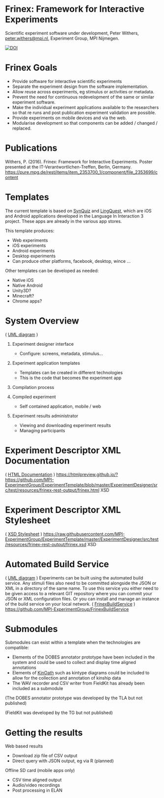 Frinex: Framework for Interactive Experiments
=================

Scientific experiment software under development, 
Peter Withers, peter.withers@mpi.nl, 
Experiment Group, MPI Nijmegen. 

[![DOI](https://zenodo.org/badge/37583935.svg)](https://zenodo.org/badge/latestdoi/37583935)

# Frinex Goals
* Provide software for interactive scientific experiments
* Separate the experiment design from the software implementation.
* Allow reuse across experiments, eg stimulus or activities or metadata.
* Prevent the need for continuous redevelopment of the same or similar experiment software.
* Make the individual experiment applications available to the researchers so that re runs and post publication experiment validation are possible.
* Provide experiments on mobile devices and via the web.
* Modularise development so that components can be added / changed / replaced.

# Publications
Withers, P. (2016). Frinex: Framework for Interactive Experiments. Poster presented at the IT-Verantwortlichen-Treffen, Berlin, Germany.
https://pure.mpg.de/rest/items/item_2353700_1/component/file_2353699/content

# Templates
The current template is based on [SynQuiz](https://github.com/languageininteraction/GraphemeColourSynaesthesiaApp) and [LingQuest](https://github.com/languageininteraction/LanguageMemoryApp), which are iOS and Android applications developed in the Language In Interaction 3 project. These apps are already in the various app stores.

This template produces: 
* Web experiments
* iOS experiments
* Android experiments
* Desktop experiments
* Can produce other platforms, facebook, desktop, wince …

Other templates can be developed as needed:
* Native iOS
* Native Android
* Unity3D?
* Minecraft?
* Chrome apps?

# System Overview
( [UML diagram](https://github.com/MPI-ExperimentGroup/ExperimentTemplate/blob/master/src/main/uml/Frinex.svg) )

1. Experiment designer interface
   * Configure: screens, metadata, stimulus…

2. Experiment application templates
   * Templates can be created in different technologies
   * This is the code that becomes the experiment app

3. Compilation process

4. Compiled experiment
   * Self contained application, mobile / web

5. Experiment results administrator
   * Viewing and downloading experiment results
   * Managing participants

# Experiment Descriptor XML Documentation
( [HTML Documentation](https://raw.githubusercontent.com/MPI-ExperimentGroup/ExperimentTemplate/master/ExperimentDesigner/src/test/resources/frinex-rest-output/frinex.html) )
https://htmlpreview.github.io/?https://github.com/MPI-ExperimentGroup/ExperimentTemplate/blob/master/ExperimentDesigner/src/test/resources/frinex-rest-output/frinex.html
XSD 

# Experiment Descriptor XML Stylesheet
( [XSD Stylesheet](https://github.com/MPI-ExperimentGroup/ExperimentTemplate/blob/master/ExperimentDesigner/src/test/resources/frinex-rest-output/frinex.xsd) )
https://raw.githubusercontent.com/MPI-ExperimentGroup/ExperimentTemplate/master/ExperimentDesigner/src/test/resources/frinex-rest-output/frinex.xsd
XSD 

# Automated Build Service
( [UML diagram](https://github.com/MPI-ExperimentGroup/ExperimentTemplate/blob/master/src/main/uml/BuildServer.svg) )
Experiments can be built using the automated build service. Any stimuli files also need to be committed alongside the JSON or XML in a directory of the same name. To use this service you either need to be given access to a relevant GIT repository where you can commit your JSON or XML configuration files. Or you can install and manage an instance of the build service on your local network. 
( [FrinexBuildService](https://github.com/MPI-ExperimentGroup/FrinexBuildService) )
https://github.com/MPI-ExperimentGroup/FrinexBuildService

# Submodules    

Submodules can exist within a template when the  technologies are compatible:
* Elements of the DOBES annotator prototype have been included in the system and could be used to collect and display time aligned annotations
* Elements of [KinOath](https://github.com/KinshipSoftware/KinOathKinshipArchiver) such as kintype diagrams could be included to allow for the collection and annotation of kinship data
* The WAV recorder and CSV writer from FieldKit has already been included as a submodule

(The DOBES annotator prototype was developed by the TLA but not published)

(FieldKit was developed by the TG but not published)

# Getting the results

Web based results
* Download zip file of CSV output
* Direct query with JSON output, eg via R (planned)

Offline SD card (mobile apps only)
* CSV time aligned output
* Audio/video recordings
* Post processing in ELAN
